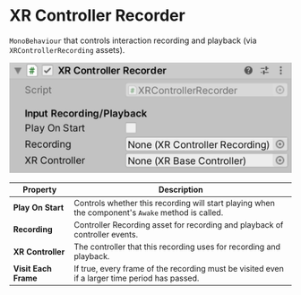 # XR Controller Recorder

`MonoBehaviour` that controls interaction recording and playback (via `XRControllerRecording` assets).

![XRControllerRecorder component](images/xr-controller-recorder.png)

| **Property** | **Description** |
|---|---|
| **Play On Start** | Controls whether this recording will start playing when the component's `Awake` method is called. |
| **Recording** | Controller Recording asset for recording and playback of controller events. |
| **XR Controller** | The controller that this recording uses for recording and playback. |
| **Visit Each Frame** | If true, every frame of the recording must be visited even if a larger time period has passed. |

